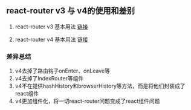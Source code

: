 ## react-router v3 与 v4的使用和差别

1. react-router v3 基本用法 [链接](https://github.com/achenjs/react-router-compared/tree/master/router3)

2. react-router v4 基本用法 [链接](https://github.com/achenjs/react-router-compared/tree/master/router4)

### 差异总结
1. v4去掉了路由钩子onEnter、onLeave等
2. v4去掉了IndexRouter等组件
3. v4不在提供hashHistory和browserHistory等方法，而是将他们封装成了react组件
4. v4更加组件化，将一切react-router问题变成了react组件问题